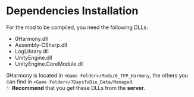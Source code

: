 ﻿# Dependencies Installation

For the mod to be compiled, you need the following DLLs:
+ 0Harmony.dll
+ Assembly-CSharp.dll
+ LogLibrary.dll
+ UnityEngine.dll
+ UnityEngine.CoreModule.dll

0Harmony is located in `<Game Folder>/Mods/0_TFP_Harmony`, the others you can find in `<Game Folder>/7DaysToDie_Data/Managed`.<br>
✨ **Recommend** that you get these DLLs from the **server**.